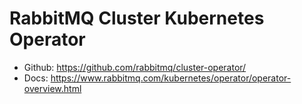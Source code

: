 # RabbitMQ Cluster Kubernetes Operator

- Github: https://github.com/rabbitmq/cluster-operator/
- Docs: https://www.rabbitmq.com/kubernetes/operator/operator-overview.html
